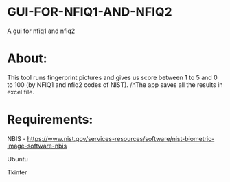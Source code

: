 # GUI-FOR-NFIQ1-AND-NFIQ2
A gui for nfiq1 and nfiq2  


# About:
This tool runs fingerprint pictures and gives us score between 1 to 5 and 0 to 100 (by NFIQ1 and nfiq2 codes of NIST).
/nThe app saves all the results in excel file.

# Requirements:
NBIS - https://www.nist.gov/services-resources/software/nist-biometric-image-software-nbis

Ubuntu

Tkinter
